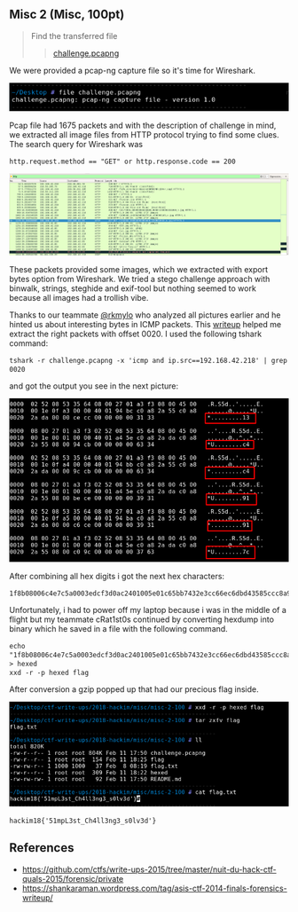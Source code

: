 ## Misc 2 (Misc, 100pt)

>Find the transferred file
>> [challenge.pcapng](challenge.pcapng)

We were provided a pcap-ng capture file so it's time for Wireshark.

![](images/pcapng.png)

Pcap file had 1675 packets and with the description of challenge in mind, we extracted all image files from HTTP protocol trying to find some clues. The search query for Wireshark was 
```
http.request.method == "GET" or http.response.code == 200
```

![](images/http.png)

These packets provided some images, which we extracted with export bytes option from Wireshark.
We tried a stego challenge approach with binwalk, strings, steghide and exif-tool but nothing seemed to work because all images had a trollish vibe.

Thanks to our teammate [@rkmylo](https://github.com/rkmylo) who analyzed all pictures earlier and he hinted us about interesting bytes in ICMP packets.
This [writeup](https://github.com/ctfs/write-ups-2015/tree/master/nuit-du-hack-ctf-quals-2015/forensic/private) helped me extract the right packets with offset 0020. I used the following tshark command:

```
tshark -r challenge.pcapng -x 'icmp and ip.src==192.168.42.218' | grep 0020
```

and got the output you see in the next picture:

![](images/icmp.png)

After combining all hex digits i got the next hex characters:

```
1f8b08006c4e7c5a0003edcf3d0ac2401005e01c65bb7432e3cc66ec6dbd43585ccc8a9b20d94910c4bb1bf0070bc1c620c27ecd2be6156f76d1350b3d69312300a82a3653a25878cd3bb6066949022c48620059080a03738e7a1892ba7e9a12d07beab41f24bced7dbadf3e31cffc13c16d0ffb1657e7d2627bdc50d27a1d3846ea1aaa13c4917c79f9f5c82ccbb2ecebae8be834d800080000
```

Unfortunately, i had to power off my laptop because i was in the middle of a flight but my teammate cRat1st0s continued by converting hexdump into binary which he saved in a file with the following command.

```
echo "1f8b08006c4e7c5a0003edcf3d0ac2401005e01c65bb7432e3cc66ec6dbd43585ccc8a9b20d94910c4bb1bf0070bc1c620c27ecd2be6156f76d1350b3d69312300a82a3653a25878cd3bb6066949022c48620059080a03738e7a1892ba7e9a12d07beab41f24bced7dbadf3e31cffc13c16d0ffb1657e7d2627bdc50d27a1d3846ea1aaa13c4917c79f9f5c82ccbb2ecebae8be834d800080000" > hexed
xxd -r -p hexed flag
```

After conversion a gzip popped up that had our precious flag inside.

![](images/flag.png)

```
hackim18{'51mpL3st_Ch4ll3ng3_s0lv3d'}
```

## References
* https://github.com/ctfs/write-ups-2015/tree/master/nuit-du-hack-ctf-quals-2015/forensic/private
* https://shankaraman.wordpress.com/tag/asis-ctf-2014-finals-forensics-writeup/